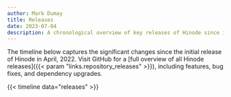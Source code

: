 ```yaml
---
author: Mark Dumay
title: Releases
date: 2023-07-04
description: A chronological overview of key releases of Hinode since initial launch.
---
```



The timeline below captures the significant changes since the initial release of Hinode in April, 2022. Visit GitHub for a [full overview of all Hinode releases]({{< param "links.repository_releases" >}}), including features, bug fixes, and dependency upgrades.

<p class="mt-5">
{{< timeline data="releases" >}}
<p>
